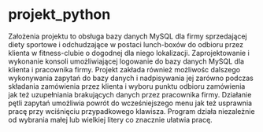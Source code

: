 ﻿# projekt_python
Założenia projektu to obsługa bazy danych MySQL dla firmy sprzedającej diety sportowe i odchudzające w postaci lunch-boxów do odbioru przez klienta w fitness-clubie o dogodnej dla niego lokalizacji.
Zaprojektowanie i wykonanie konsoli umożliwiającej logowanie do bazy danych MySQL dla klienta i pracownika firmy.
Projekt zakłada również możliwośc dalszego wykonywania zapytań do bazy danych i nadpisywania jej zarówno podczas składania zamówienia przez klienta i wyboru punktu odbioru zamówienia jak też uzupełniania brakujących danych przez pracownika firmy. 
Działanie pętli zapytań umożliwia powrót do wcześniejszego menu jak też usprawnia pracę przy wciśnięciu przypadkowego klawisza. Program działa niezależnie od wybrania małej lub wielkiej litery co znacznie ułatwia pracę.